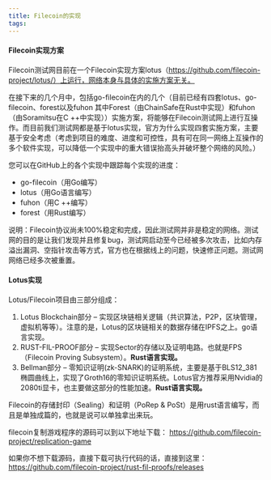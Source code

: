 ```yaml
---
title: Filecoin的实现
tags: 
---
```


#### Filecoin实现方案

Filecoin测试网目前在一个Filecoin实现方案lotus（https://github.com/filecoin-project/lotus/）上运行，网络本身与具体的实施方案无关。

在接下来的几个月中，包括go-filecoin在内的几个（目前已经有四套lotus、go-filecoin、forest以及fuhon 其中Forest（由ChainSafe在Rust中实现）和fuhon（由Soramitsu在C ++中实现））实施方案，将能够在Filecoin测试网上进行互操作。而目前我们测试网都是基于lotus实现，官方为什么实现四套实施方案，主要基于安全考虑（考虑到项目的难度、进度和可控性，具有可在同一网络上互操作的多个软件实现，可以降低一个实现中的重大错误抬高头并破坏整个网络的风险。）

您可以在GitHub上的各个实现中跟踪每个实现的进度：

*   go-filecoin（用Go编写）
*   lotus（用Go语言编写）
*   fuhon（用C ++编写）
*   forest（用Rust编写）

说明：Filecoin协议尚未100%稳定和完成，因此测试网并非是稳定的网络。测试网的目的是让我们发现并且修复bug，测试网启动至今已经被多次攻击，比如内存溢出漏洞、空指针攻击等方式，官方也在根据线上的问题，快速修正问题。测试网网络已经多次被重置。

#### Lotus实现

Lotus/Filecoin项目由三部分组成：

1. Lotus Blockchain部分 – 实现区块链相关逻辑（共识算法，P2P，区块管理，虚拟机等等）。注意的是，Lotus的区块链相关的数据存储在IPFS之上。go语言实现。
2. RUST-FIL-PROOF部分 – 实现Sector的存储以及证明电路。也就是FPS（Filecoin Proving Subsystem）。**Rust语言实现。**
3. Bellman部分 – 零知识证明(zk-SNARK)的证明系统，主要是基于BLS12_381椭圆曲线上，实现了Groth16的零知识证明系统。Lotus官方推荐采用Nvidia的2080ti显卡，也主要做这部分的性能加速。**Rust语言实现。**

Filecoin的存储封印（Sealing）和证明（PoRep & PoSt）是用rust语言编写，而且是单独成篇的，也就是说可以单独拿出来玩。

filecoin复制游戏程序的源码可以到以下地址下载：
https://github.com/filecoin-project/replication-game

如果你不想下载源码，直接下载可执行代码的话，直接到这里：
https://github.com/filecoin-project/rust-fil-proofs/releases